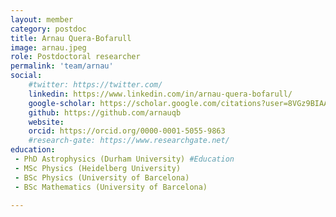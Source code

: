 ```yaml
---
layout: member
category: postdoc
title: Arnau Quera-Bofarull
image: arnau.jpeg 
role: Postdoctoral researcher
permalink: 'team/arnau'
social:
    #twitter: https://twitter.com/
    linkedin: https://www.linkedin.com/in/arnau-quera-bofarull/
    google-scholar: https://scholar.google.com/citations?user=8VGz9BIAAAAJ&hl=en 
    github: https://github.com/arnauqb
    website:
    orcid: https://orcid.org/0000-0001-5055-9863
    #research-gate: https://www.researchgate.net/
education:
 - PhD Astrophysics (Durham University) #Education
 - MSc Physics (Heidelberg University)
 - BSc Physics (University of Barcelona)
 - BSc Mathematics (University of Barcelona)

---
```

